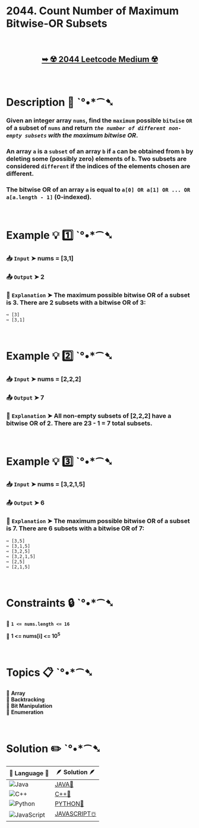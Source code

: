 # 2044. Count Number of Maximum Bitwise-OR Subsets

</br>

<h2 align="center"> 

<a href="https://leetcode.com/problems/count-number-of-maximum-bitwise-or-subsets/description/?envType=daily-question&envId=2024-10-18"><strong>➥ ☢️ 2044 Leetcode Medium ☢️ </strong></a>
</h2>

</br>

# Description 📜 ˋ°•*⁀➷

### Given an integer array `nums`, find the `maximum` possible `bitwise` `OR` of a subset of `nums` and return *`the number of different non-empty subsets` with the maximum bitwise OR*.

### An array `a` is a `subset` of an array `b` if `a` can be obtained from `b` by deleting some (possibly zero) elements of `b`. Two subsets are considered `different` if the indices of the elements chosen are different.

### The bitwise OR of an array `a` is equal to `a[0] OR a[1] OR ... OR a[a.length - 1]` (0-indexed).

</br>

# Example 💡 1️⃣ ˋ°•*⁀➷

  ### 📥 `Input`  ➤ nums = [3,1]

  ### 📤 `Output`  ➤ 2

  ### 🔦 `Explanation`  ➤ The maximum possible bitwise OR of a subset is 3. There are 2 subsets with a bitwise OR of 3:

    ➺ [3]
    ➺ [3,1]

</br>

# Example 💡 2️⃣ ˋ°•*⁀➷

  ### 📥 `Input` ➤ nums = [2,2,2]

  ### 📤 `Output`  ➤ 7

  ### 🔦 `Explanation` ➤ All non-empty subsets of [2,2,2] have a bitwise OR of 2. There are 23 - 1 = 7 total subsets.

</br>

# Example 💡 3️⃣ ˋ°•*⁀➷

  ### 📥 `Input` ➤ nums = [3,2,1,5]

  ### 📤 `Output`  ➤ 6

  ### 🔦 `Explanation`  ➤ The maximum possible bitwise OR of a subset is 7. There are 6 subsets with a bitwise OR of 7:

    ➺ [3,5]
    ➺ [3,1,5]
    ➺ [3,2,5]
    ➺ [3,2,1,5]
    ➺ [2,5]
    ➺ [2,1,5]

</br>

# Constraints 🔒 ˋ°•*⁀➷

🔹 **`1 <= nums.length <= 16`** </br>

🔹 **1 <= nums[i] <= 10<sup>5</sup>** </br>

</br>

# Topics 📋 ˋ°•*⁀➷

🔸 **Array**  </br>
🔸 **Backtracking**  </br>
🔸 **Bit Manipulation**  </br>
🔸 **Enumeration**  </br>

</br>

# Solution ✏️ ˋ°•*⁀➷

| 📒 Language 📒  | 🪶 Solution 🪶 |
| ------------- | ------------- |
|  ![Java](https://img.shields.io/badge/java-%23ED8B00.svg?style=for-the-badge&logo=openjdk&logoColor=white)  | [JAVA🍁](https://github.com/Prakhar-002/LEETCODE/blob/main/%F0%9F%93%9C%20Daily%20Challange%20%F0%9F%92%A1/10%20October%20%F0%9F%AA%94%202024/18%20-%2010%20-%202024%20---%202044.%20Count%20Number%20of%20Maximum%20Bitwise-OR%20Subsets%20%E2%98%83%EF%B8%8F%20%F0%9F%8D%81%20%F0%9F%8D%B0%20%F0%9F%8E%B2/%F0%9F%8D%81JAVA%20-%202044.%20Count%20Number%20of%20Maximum%20Bitwise-OR%20Subsets.java) |
|  ![C++](https://img.shields.io/badge/c++-%2300599C.svg?style=for-the-badge&logo=c%2B%2B&logoColor=white)  | [C++🎲](https://github.com/Prakhar-002/LEETCODE/blob/main/%F0%9F%93%9C%20Daily%20Challange%20%F0%9F%92%A1/10%20October%20%F0%9F%AA%94%202024/18%20-%2010%20-%202024%20---%202044.%20Count%20Number%20of%20Maximum%20Bitwise-OR%20Subsets%20%E2%98%83%EF%B8%8F%20%F0%9F%8D%81%20%F0%9F%8D%B0%20%F0%9F%8E%B2/%F0%9F%8E%B2CPP%20-%202044.%20Count%20Number%20of%20Maximum%20Bitwise-OR%20Subsets.cpp)  |
|  ![Python](https://img.shields.io/badge/python-3670A0?style=for-the-badge&logo=python&logoColor=ffdd54)    | [PYTHON🍰](https://github.com/Prakhar-002/LEETCODE/blob/main/%F0%9F%93%9C%20Daily%20Challange%20%F0%9F%92%A1/10%20October%20%F0%9F%AA%94%202024/18%20-%2010%20-%202024%20---%202044.%20Count%20Number%20of%20Maximum%20Bitwise-OR%20Subsets%20%E2%98%83%EF%B8%8F%20%F0%9F%8D%81%20%F0%9F%8D%B0%20%F0%9F%8E%B2/%F0%9F%8D%B0PYTHON%20-%202044.%20Count%20Number%20of%20Maximum%20Bitwise-OR%20Subsets.py) |
| ![JavaScript](https://img.shields.io/badge/javascript-%23323330.svg?style=for-the-badge&logo=javascript&logoColor=%23F7DF1E)   | [JAVASCRIPT☃️](https://github.com/Prakhar-002/LEETCODE/blob/main/%F0%9F%93%9C%20Daily%20Challange%20%F0%9F%92%A1/10%20October%20%F0%9F%AA%94%202024/18%20-%2010%20-%202024%20---%202044.%20Count%20Number%20of%20Maximum%20Bitwise-OR%20Subsets%20%E2%98%83%EF%B8%8F%20%F0%9F%8D%81%20%F0%9F%8D%B0%20%F0%9F%8E%B2/%E2%98%83%EF%B8%8FJAVASCRIPT%20-%202044.%20Count%20Number%20of%20Maximum%20Bitwise-OR%20Subsets.js) |



